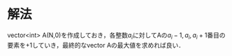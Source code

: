 # 解法
vector\<int\> A(N,0)を作成しておき，各整数$a_{i}$に対してAの$a_{i}-1,a_{i},a_{i}+1$番目の要素を+1していき，最終的なvector Aの最大値を求めれば良い．
